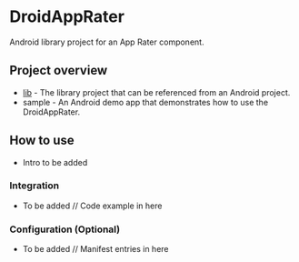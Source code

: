 DroidAppRater
=============

Android library project for an App Rater component.

Project overview
----------------
* [lib](https://github.com/friederikewild/DroidAppRater/tree/master/lib) - The library project that can be referenced from an Android project.
* sample - An Android demo app that demonstrates how to use the DroidAppRater.


How to use
----------
* Intro to be added


### Integration
* To be added
    // Code example in here


### Configuration (Optional)
* To be added
    // Manifest entries in here
